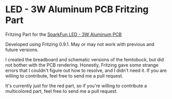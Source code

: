 LED - 3W Aluminum PCB Fritzing Part
===================================

Fritzing Part for the [SparkFun LED - 3W Aluminum PCB](https://www.sparkfun.com/products/13106)

Developed using Fritzing 0.9.1.  May or may not work with previous and future versions.

I created the breadboard and schematic versions of the femtobuck, but did not bother with the PCB rendering.  Honestly, Fritzing gave some strange errors that I couldn't figure out how to resolve, and I didn't need it.  If you are willing to contribute, feel free to send me a pull request.

It's currently just for the red part, so if you're willing to contribute a multicolored part, feel free to send me a pull request.
